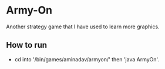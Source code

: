 # Army-On
 Another strategy game that I have used to learn more graphics.

## How to run
- cd into '/bin/games/aminadav/armyon/' then 'java ArmyOn'.
